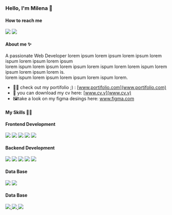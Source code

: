### Hello, I'm Milena 👋
<h4 align="left"> How to reach me</h4>
<p align="left"> 
  <a href="https://linkedin.com/in/milena-duarte-874b1a1b5/" target="blank"><img src="https://img.shields.io/badge/LinkedIn-0077B5?style=for-the-badge&logo=linkedin&logoColor=white" /></a>
  <a href="**milena.duarte94@gmail.com**" target="blank"> <img  src="https://img.shields.io/badge/Gmail-D14836?style=for-the-badge&logo=gmail&logoColor=white"/></a>
</p>

<h4>About me ✨</h4>
<p>A passionate Web Developer lorem ipsum lorem ipsum lorem ipsum lorem ispum lorem ipsum lorem ipsum </br> 
lorem ispum lorem ipsum lorem ipsum lorem ispum lorem lorem ispum lorem ipsum lorem ipsum lorem is. </br> lorem ispum lorem ipsum lorem ipsum lorem ispum lorem.</p>

- 👨‍💻 check out my portifolio ;) : [www.portifolio.com](www.portifolio.com)
- 📄 you can download my cv here: [www.cv.v](www.cv.v)
- 🖼️​take a look on my figma desings here: www.figma.com
  
<h4>My Skills 👨‍💻</h4>

<h4>Frontend Development</h4>
<p aling="left">
  <a href="" target="blank" cursor="pointer"><img src="https://img.shields.io/badge/HTML5-E34F26?style=for-the-badge&logo=html5&logoColor=white"
 /></a>
  <a href="" target="" cursor="pointer"> <img src="https://img.shields.io/badge/CSS3-1572B6?style=for-the-badge&logo=css3&logoColor=white"/></a>
  <a href="" target="" cursor="pointer"><img src="https://img.shields.io/badge/Sass-CC6699?style=for-the-badge&logo=sass&logoColor=white" /><a/>
  <a href="" target="" cursor="pointer"><img src="https://img.shields.io/badge/React-20232A?style=for-the-badge&logo=react&logoColor=61DAFB"/></a>  
  <a href="" target="" cursor="pointer"> <img src="https://img.shields.io/badge/TypeScript-007ACC?style=for-the-badge&logo=typescript&logoColor=white"/></a>
</p>

<h4>Backend Development</h4>
<p>
  <a href="" target="" cursor="pointer">
    <img src="https://img.shields.io/badge/Spring-6DB33F?style=for-the-badge&logo=spring&logoColor=white"/></a>  
  <a href="" target="" cursor="pointer">
    <img src="https://img.shields.io/badge/Node.js-43853D?style=for-the-badge&logo=node.js&logoColor=white"/></a>  
  <a href="" target="" cursor="pointer">
    <img src="https://img.shields.io/badge/Java-ED8B00?style=for-the-badge&logo=openjdk&logoColor=white"/></a>  
  <a href="" target="" cursor="pointer">
    <img src="https://img.shields.io/badge/Kotlin-0095D5?&style=for-the-badge&logo=kotlin&logoColor=white"/></a>  
  <a href="" target="" cursor="pointer">
    <img src="https://img.shields.io/badge/JavaScript-F7DF1E?style=for-the-badge&logo=javascript&logoColor=black"/></a>  
</p>

<h4>Data Base</h4>
<p>
  <a href="" target="" cursor="pointer">
    <img src="https://img.shields.io/badge/PostgreSQL-316192?style=for-the-badge&logo=postgresql&logoColor=white"/></a> 
  <a href="" target="" cursor="pointer">
    <img src="https://img.shields.io/badge/MongoDB-4EA94B?style=for-the-badge&logo=mongodb&logoColor=white"/></a> 
</p>

<h4>Data Base</h4>
<p>
  <a href="" target="blank" cursor="pointer">
    <img src="https://img.shields.io/badge/Adobe%20Creative%20Cloud-DA1F26?style=for-the-badge&logo=Adobe%20Creative%20Cloud&logoColor=white"/>
  </a>
  <a href="" target="blank" cursor="pointer">
    <img src="https://img.shields.io/badge/Figma-F24E1E?style=for-the-badge&logo=figma&logoColor=white"/>
  </a>
   <a href="" target="blank" cursor="pointer">
    <img src="https://img.shields.io/badge/Canva-%2300C4CC.svg?&style=for-the-badge&logo=Canva&logoColor=white"/>
  </a>
</p>



